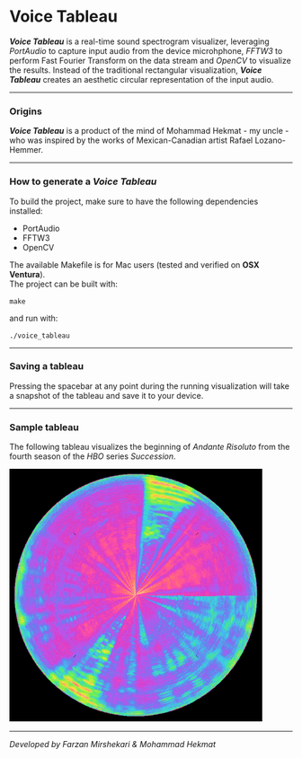 <h1>Voice Tableau</h1>

_**Voice Tableau**_ is a real-time sound spectrogram visualizer, leveraging _PortAudio_ to capture input audio from the device microhphone, _FFTW3_ to perform Fast Fourier Transform on the data stream and _OpenCV_ to visualize the results. Instead of the traditional rectangular visualization, _**Voice Tableau**_
creates an aesthetic circular representation of the input audio.

---

<h3>Origins</h3>

_**Voice Tableau**_ is a product of the mind of Mohammad Hekmat - my uncle - who was inspired by the works of Mexican-Canadian artist Rafael Lozano-Hemmer.

---

<h3>How to generate a <b><i>Voice Tableau</i></b></h3>

To build the project, make sure to have the following dependencies installed:

<ul>
  <li>PortAudio</li>
  <li>FFTW3</li>
  <li>OpenCV</li>
</ul>

The available Makefile is for Mac users (tested and verified on <b>OSX Ventura</b>).
<br>
The project can be built with:
~~~
make
~~~
and run with:
~~~
./voice_tableau
~~~

---

<h3>Saving a tableau</h3>

Pressing the spacebar at any point during the running visualization will take a snapshot of the tableau and save it to your device.

---

<h3>Sample tableau</h3>

The following tableau visualizes the beginning of _Andante Risoluto_ from the fourth season of the _HBO_ series _Succession_.

<img src='assets/andante_risoluto.png' width=450 />

---

<i>Developed by Farzan Mirshekari & Mohammad Hekmat</i>
